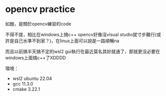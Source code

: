 # opencv practice

如題，是關於opencv練習的code

不得不提，相比在windows上搞c++ opencv好像沒visual studio就寸步難行(或許是自己水準不到家？)，在linux上面可以說是一路順暢na

而且以前搞半天搞不定的wsl2 gui執行在最近莫名其妙就通了，那就更沒必要在windows上面搞c++了XDDDD

環境：
 - wsl2 ubuntu 22.04
 - gcc 11.3.0
 - cmake 3.22.1